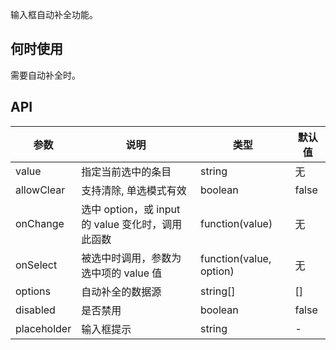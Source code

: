 输入框自动补全功能。

## 何时使用

需要自动补全时。

## API

| 参数           | 说明                             | 类型        | 默认值 |
|---------------|----------------------------------|------------|---------|
| value    | 指定当前选中的条目 | string  |  无  |
| allowClear   | 支持清除, 单选模式有效 | boolean | false |
| onChange | 选中 option，或 input 的 value 变化时，调用此函数 | function(value) | 无 |
| onSelect | 被选中时调用，参数为选中项的 value 值	| function(value, option)	| 无 |
| options | 自动补全的数据源	 | string[] | [] |
| disabled | 是否禁用 | boolean | false |
| placeholder | 输入框提示 | string | - |